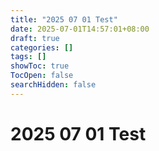 ```yaml
---
title: "2025 07 01 Test"
date: 2025-07-01T14:57:01+08:00
draft: true
categories: []
tags: []
showToc: true
TocOpen: false
searchHidden: false
---
```


# 2025 07 01 Test
